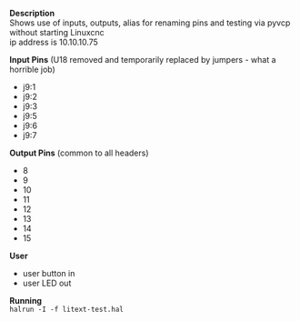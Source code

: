 **Description**   
Shows use of inputs, outputs, alias for renaming pins and testing via pyvcp without starting Linuxcnc   
ip address is 10.10.10.75   

**Input Pins** (U18 removed and temporarily replaced by jumpers - what a horrible job)
- j9:1
- j9:2
- j9:3
- j9:5
- j9:6
- j9:7

**Output Pins** (common to all headers)
- 8
- 9
- 10
- 11
- 12
- 13
- 14
- 15

**User**
- user button in
- user LED out

**Running**   
`halrun -I -f litext-test.hal`
